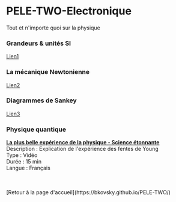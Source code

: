# PELE-TWO-Electronique
Tout et n'importe quoi sur la physique

### Grandeurs & unités SI
[Lien1](url)

### La mécanique Newtonienne
[Lien2](url)

### Diagrammes de Sankey
[Lien3](url)

### Physique quantique
[<b>La plus belle expérience de la physique - Science étonnante</b>](https://www.youtube.com/watch?v=zPolTp0ddRg&t=74s)<br>
Description : Explication de l'expérience des fentes de Young<br>
Type : Vidéo<br>
Durée : 15 min<br>
Langue : Français<br>

<br>
<br>
[Retour à la page d'accueil](https://bkovsky.github.io/PELE-TWO/)


